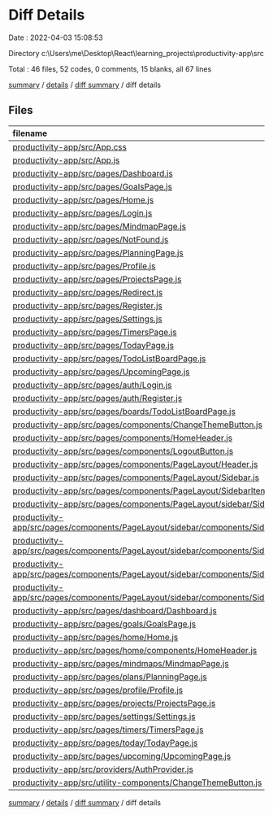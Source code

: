 # Diff Details

Date : 2022-04-03 15:08:53

Directory c:\Users\me\Desktop\React\learning_projects\productivity-app\src

Total : 46 files,  52 codes, 0 comments, 15 blanks, all 67 lines

[summary](results.md) / [details](details.md) / [diff summary](diff.md) / diff details

## Files
| filename | language | code | comment | blank | total |
| :--- | :--- | ---: | ---: | ---: | ---: |
| [productivity-app/src/App.css](/productivity-app/src/App.css) | CSS | -3 | 0 | -1 | -4 |
| [productivity-app/src/App.js](/productivity-app/src/App.js) | JavaScript | 2 | 0 | 0 | 2 |
| [productivity-app/src/pages/Dashboard.js](/productivity-app/src/pages/Dashboard.js) | JavaScript | -13 | 0 | -3 | -16 |
| [productivity-app/src/pages/GoalsPage.js](/productivity-app/src/pages/GoalsPage.js) | JavaScript | -7 | 0 | -2 | -9 |
| [productivity-app/src/pages/Home.js](/productivity-app/src/pages/Home.js) | JavaScript | -27 | 0 | -2 | -29 |
| [productivity-app/src/pages/Login.js](/productivity-app/src/pages/Login.js) | JavaScript | -45 | 0 | -4 | -49 |
| [productivity-app/src/pages/MindmapPage.js](/productivity-app/src/pages/MindmapPage.js) | JavaScript | -7 | 0 | -2 | -9 |
| [productivity-app/src/pages/NotFound.js](/productivity-app/src/pages/NotFound.js) | JavaScript | -16 | 0 | -2 | -18 |
| [productivity-app/src/pages/PlanningPage.js](/productivity-app/src/pages/PlanningPage.js) | JavaScript | -7 | 0 | -2 | -9 |
| [productivity-app/src/pages/Profile.js](/productivity-app/src/pages/Profile.js) | JavaScript | -7 | 0 | -2 | -9 |
| [productivity-app/src/pages/ProjectsPage.js](/productivity-app/src/pages/ProjectsPage.js) | JavaScript | -7 | 0 | -2 | -9 |
| [productivity-app/src/pages/Redirect.js](/productivity-app/src/pages/Redirect.js) | JavaScript | 20 | 0 | 5 | 25 |
| [productivity-app/src/pages/Register.js](/productivity-app/src/pages/Register.js) | JavaScript | -66 | 0 | -5 | -71 |
| [productivity-app/src/pages/Settings.js](/productivity-app/src/pages/Settings.js) | JavaScript | -7 | 0 | -2 | -9 |
| [productivity-app/src/pages/TimersPage.js](/productivity-app/src/pages/TimersPage.js) | JavaScript | -7 | 0 | -2 | -9 |
| [productivity-app/src/pages/TodayPage.js](/productivity-app/src/pages/TodayPage.js) | JavaScript | -7 | 0 | -2 | -9 |
| [productivity-app/src/pages/TodoListBoardPage.js](/productivity-app/src/pages/TodoListBoardPage.js) | JavaScript | -7 | 0 | -2 | -9 |
| [productivity-app/src/pages/UpcomingPage.js](/productivity-app/src/pages/UpcomingPage.js) | JavaScript | -7 | 0 | -2 | -9 |
| [productivity-app/src/pages/auth/Login.js](/productivity-app/src/pages/auth/Login.js) | JavaScript | 45 | 0 | 4 | 49 |
| [productivity-app/src/pages/auth/Register.js](/productivity-app/src/pages/auth/Register.js) | JavaScript | 66 | 0 | 5 | 71 |
| [productivity-app/src/pages/boards/TodoListBoardPage.js](/productivity-app/src/pages/boards/TodoListBoardPage.js) | JavaScript | 7 | 0 | 2 | 9 |
| [productivity-app/src/pages/components/ChangeThemeButton.js](/productivity-app/src/pages/components/ChangeThemeButton.js) | JavaScript | 83 | 0 | 6 | 89 |
| [productivity-app/src/pages/components/HomeHeader.js](/productivity-app/src/pages/components/HomeHeader.js) | JavaScript | -23 | 0 | -2 | -25 |
| [productivity-app/src/pages/components/LogoutButton.js](/productivity-app/src/pages/components/LogoutButton.js) | JavaScript | 20 | 0 | 5 | 25 |
| [productivity-app/src/pages/components/PageLayout/Header.js](/productivity-app/src/pages/components/PageLayout/Header.js) | JavaScript | 2 | 0 | 0 | 2 |
| [productivity-app/src/pages/components/PageLayout/Sidebar.js](/productivity-app/src/pages/components/PageLayout/Sidebar.js) | JavaScript | -128 | 0 | -5 | -133 |
| [productivity-app/src/pages/components/PageLayout/SidebarItem.js](/productivity-app/src/pages/components/PageLayout/SidebarItem.js) | JavaScript | -64 | 0 | -5 | -69 |
| [productivity-app/src/pages/components/PageLayout/sidebar/Sidebar.js](/productivity-app/src/pages/components/PageLayout/sidebar/Sidebar.js) | JavaScript | 20 | 0 | 3 | 23 |
| [productivity-app/src/pages/components/PageLayout/sidebar/components/SidebarBody.js](/productivity-app/src/pages/components/PageLayout/sidebar/components/SidebarBody.js) | JavaScript | 111 | 0 | 3 | 114 |
| [productivity-app/src/pages/components/PageLayout/sidebar/components/SidebarItem.js](/productivity-app/src/pages/components/PageLayout/sidebar/components/SidebarItem.js) | JavaScript | 19 | 0 | 3 | 22 |
| [productivity-app/src/pages/components/PageLayout/sidebar/components/SidebarLink.js](/productivity-app/src/pages/components/PageLayout/sidebar/components/SidebarLink.js) | JavaScript | 15 | 0 | 2 | 17 |
| [productivity-app/src/pages/components/PageLayout/sidebar/components/SidebarParent.js](/productivity-app/src/pages/components/PageLayout/sidebar/components/SidebarParent.js) | JavaScript | 48 | 0 | 6 | 54 |
| [productivity-app/src/pages/dashboard/Dashboard.js](/productivity-app/src/pages/dashboard/Dashboard.js) | JavaScript | 16 | 0 | 4 | 20 |
| [productivity-app/src/pages/goals/GoalsPage.js](/productivity-app/src/pages/goals/GoalsPage.js) | JavaScript | 7 | 0 | 2 | 9 |
| [productivity-app/src/pages/home/Home.js](/productivity-app/src/pages/home/Home.js) | JavaScript | 27 | 0 | 2 | 29 |
| [productivity-app/src/pages/home/components/HomeHeader.js](/productivity-app/src/pages/home/components/HomeHeader.js) | JavaScript | 23 | 0 | 2 | 25 |
| [productivity-app/src/pages/mindmaps/MindmapPage.js](/productivity-app/src/pages/mindmaps/MindmapPage.js) | JavaScript | 7 | 0 | 2 | 9 |
| [productivity-app/src/pages/plans/PlanningPage.js](/productivity-app/src/pages/plans/PlanningPage.js) | JavaScript | 7 | 0 | 2 | 9 |
| [productivity-app/src/pages/profile/Profile.js](/productivity-app/src/pages/profile/Profile.js) | JavaScript | 7 | 0 | 2 | 9 |
| [productivity-app/src/pages/projects/ProjectsPage.js](/productivity-app/src/pages/projects/ProjectsPage.js) | JavaScript | 7 | 0 | 2 | 9 |
| [productivity-app/src/pages/settings/Settings.js](/productivity-app/src/pages/settings/Settings.js) | JavaScript | 7 | 0 | 2 | 9 |
| [productivity-app/src/pages/timers/TimersPage.js](/productivity-app/src/pages/timers/TimersPage.js) | JavaScript | 7 | 0 | 2 | 9 |
| [productivity-app/src/pages/today/TodayPage.js](/productivity-app/src/pages/today/TodayPage.js) | JavaScript | 7 | 0 | 2 | 9 |
| [productivity-app/src/pages/upcoming/UpcomingPage.js](/productivity-app/src/pages/upcoming/UpcomingPage.js) | JavaScript | 7 | 0 | 2 | 9 |
| [productivity-app/src/providers/AuthProvider.js](/productivity-app/src/providers/AuthProvider.js) | JavaScript | 3 | 0 | 0 | 3 |
| [productivity-app/src/utility-components/ChangeThemeButton.js](/productivity-app/src/utility-components/ChangeThemeButton.js) | JavaScript | -83 | 0 | -6 | -89 |

[summary](results.md) / [details](details.md) / [diff summary](diff.md) / diff details